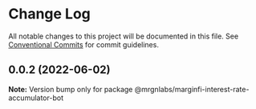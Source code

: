 # Change Log

All notable changes to this project will be documented in this file.
See [Conventional Commits](https://conventionalcommits.org) for commit guidelines.

## 0.0.2 (2022-06-02)

**Note:** Version bump only for package @mrgnlabs/marginfi-interest-rate-accumulator-bot
